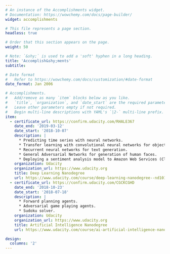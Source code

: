 ```yaml
---
# An instance of the Accomplishments widget.
# Documentation: https://wowchemy.com/docs/page-builder/
widget: accomplishments

# This file represents a page section.
headless: true

# Order that this section appears on the page.
weight: 50

# Note: `&shy;` is used to add a 'soft' hyphen in a long heading.
title: 'Accomplish&shy;ments'
subtitle:

# Date format
#   Refer to https://wowchemy.com/docs/customization/#date-format
date_format: Jan 2006

# Accomplishments.
#   Add/remove as many `item` blocks below as you like.
#   `title`, `organization`, and `date_start` are the required parameters.
#   Leave other parameters empty if not required.
#   Begin multi-line descriptions with YAML's `|2-` multi-line prefix.
item:
  - certificate_url: https://confirm.udacity.com/RHALE367
    date_end: '2019-03-12'
    date_start: '2018-10-07'
    description: |
      * Predicting time series with neural networks.
      * Transfer learning with convolutional neural networks for object recognition.
      * Recurrent neural networks for text generation.
      * General Adversarial Networks for generation of human faces.
      * Deploying a sentiment analysis model to Amazon Web Services (Cloud computing).
    organization: Udacity
    organization_url: https://www.udacity.org
    title: Deep Learning Nanodegree
    url: https://www.udacity.com/course/deep-learning-nanodegree--nd101
  - certificate_url: https://confirm.udacity.com/CGCKCGHD
    date_end: '2018-10-23'
    date_start: '2018-07-18'
    description: |
      * Forward planning agents.
      * Adversarial game playing agents.
      * Sudoku solver.
    organization: Udacity
    organization_url: https://www.udacity.org
    title: Artificial Intelligence Nanodegree
    url: https://www.udacity.com/course/ai-artificial-intelligence-nanodegree--nd898

design:
  columns: '2'
---
```

